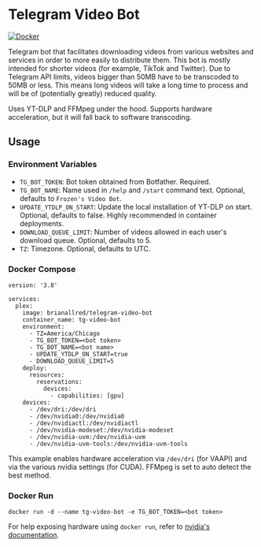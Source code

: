 # Telegram Video Bot

[![Docker](https://img.shields.io/docker/pulls/brianallred/telegram-video-bot)](https://hub.docker.com/r/brianallred/telegram-video-bot/)

Telegram bot that facilitates downloading videos from various websites and services in order to more easily to distribute them. This bot is mostly intended for shorter videos (for example, TikTok and Twitter). Due to Telegram API limits, videos bigger than 50MB have to be transcoded to 50MB or less. This means long videos will take a long time to process and will be of (potentially greatly) reduced quality.

Uses YT-DLP and FFMpeg under the hood. Supports hardware acceleration, but it will fall back to software transcoding.

## Usage

### Environment Variables

- `TG_BOT_TOKEN`: Bot token obtained from Botfather. Required.
- `TG_BOT_NAME`: Name used in `/help` and `/start` command text. Optional, defaults to `Frozen's Video Bot`.
- `UPDATE_YTDLP_ON_START`: Update the local installation of YT-DLP on start. Optional, defaults to false. Highly recommended in container deployments.
- `DOWNLOAD_QUEUE_LIMIT`: Number of videos allowed in each user's download queue. Optional, defaults to 5.
- `TZ`: Timezone. Optional, defaults to UTC.

### Docker Compose

```Docker
version: '3.8'

services:
  plex:
    image: brianallred/telegram-video-bot
    container_name: tg-video-bot
    environment:
      - TZ=America/Chicago
      - TG_BOT_TOKEN=<bot token>
      - TG_BOT_NAME=<bot name>
      - UPDATE_YTDLP_ON_START=true
      - DOWNLOAD_QUEUE_LIMIT=5
    deploy:
      resources:
        reservations:
          devices:
            - capabilities: [gpu]
    devices:
      - /dev/dri:/dev/dri
      - /dev/nvidia0:/dev/nvidia0
      - /dev/nvidiactl:/dev/nvidiactl
      - /dev/nvidia-modeset:/dev/nvidia-modeset
      - /dev/nvidia-uvm:/dev/nvidia-uvm
      - /dev/nvidia-uvm-tools:/dev/nvidia-uvm-tools
```

This example enables hardware acceleration via `/dev/dri` (for VAAPI) and via the various nvidia settings (for CUDA). FFMpeg is set to auto detect the best method.

### Docker Run

`docker run -d --name tg-video-bot -e TG_BOT_TOKEN=<bot token>`

For help exposing hardware using `docker run`, refer to [nvidia's documentation](https://docs.nvidia.com/datacenter/cloud-native/container-toolkit/user-guide.html).
